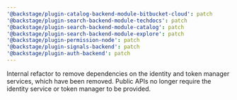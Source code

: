 ```yaml
---
'@backstage/plugin-catalog-backend-module-bitbucket-cloud': patch
'@backstage/plugin-search-backend-module-techdocs': patch
'@backstage/plugin-search-backend-module-catalog': patch
'@backstage/plugin-search-backend-module-explore': patch
'@backstage/plugin-permission-node': patch
'@backstage/plugin-signals-backend': patch
'@backstage/plugin-auth-backend': patch
---
```


Internal refactor to remove dependencies on the identity and token manager services, which have been removed. Public APIs no longer require the identity service or token manager to be provided.
